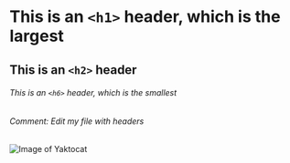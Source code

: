 # This is an `<h1>` header, which is the largest

## This is an `<h2>` header

###### This is an `<h6>` header, which is the smallest

###### Comment: Edit my file with headers

![Image of Yaktocat](https://octodex.github.com/images/yaktocat.png)
